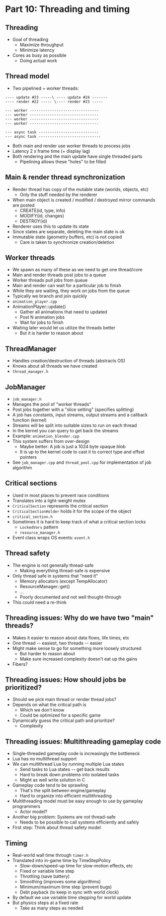 # Part 10: Threading and timing



## Threading

* Goal of threading
    * Maximize throughput
    * Minimize latency
* Cores as busy as possible
    * Doing actual work



## Thread model

* Two pipelined + worker threads:

```
---- update #23 -----\ ---- update #24 -------
---- render #22 ----- \---- render #23 -----

--- worker -------------------------------
--- worker -------------------------------
--- worker -------------------------------
--- worker -------------------------------

--- async task ---------------------------
--- async task ----------------------------
```

* Both main and render use worker threads to process jobs
* Latency 2 x frame time (+ display lag)
* Both rendering and the main update have single threaded parts
    * Pipelining allows these "holes" to be filled



## Main & render thread synchronization

* Render thread has copy of the mutable state (worlds, objects, etc)
    * Only the stuff needed by the renderer
* When main object is created / modified / destroyed mirror commands are posted
    * CREATE(id, type, info)
    * MODIFY(id, changes)
    * DESTROY(id)
* Renderer uses this to update its state
* Since states are separate, deleting the main state is ok
* Immutable state (geometry buffers, etc) is not copied
    * Care is taken to synchronize creation/deletion



## Worker threads

* We spawn as many of these as we need to get one thread/core
* Main and render threads post jobs to a queue
* Worker threads pull jobs from queue
* Main and render can wait for a particular job to finish
* While they are waiting, they work on jobs from the queue
* Typically we branch and join quickly
* `animation_player.cpp`
* AnimationPlayer::update()
    * Gather all animations that need to updated
    * Post N animation jobs
    * Wait for jobs to finish
* Waiting later would let us utilize the threads better
    * But it is harder to reason about



## ThreadManager

* Handles creation/destruction of threads (abstracts OS)
* Knows about all threads we have created
* `thread_manager.h`



## JobManager

* `job_manager.h`
* Manages the pool of "worker threads"
* Post jobs together with a "slice setting" (specifies splitting)
* A job has constants, input streams, output streams and a callback function (kernel)
* Streams will be split into suitable sizes to run on each thread
* In the kernel you can query to get back the streams
* Example: `animation_blender.cpp`
* This system suffers from over-design
    * Maybe better: A job is just a 1024 byte opaque blob
    * It is up to the kernel code to cast it to correct type and offset pointers
* See `job_manager.cpp` and `thread_pool.cpp` for implementation of job algorithm



## Critical sections

* Used in most places to prevent race conditions
* Translates into a light-weight mutex
* `CriticalSection` represents the critical section
* `CriticalSectionHolder` holds it for the scope of the object
* `critical_section.h`
* Sometimes it is hard to keep track of what a critical section locks
    * `LockedVars` pattern
    * `resource_manager.h`
* Event class wraps OS events: `event.h`



## Thread safety

* The engine is not generally thread-safe
    * Making everything thread-safe is expensive
* Only thread safe in systems that "need it"
    * Memory allocators (except TempAllocator)
    * ResourceManager::get()
    * ...
    * Poorly documented and not well thought-through
* This could need a re-think



## Threading issues: Why do we have two "main" threads?

* Makes it easier to reason about data flows, life times, etc
* One thread -- easiest, two threads -- easier
* Might make sense to go for something more loosely structured
    * But harder to reason about
    * Make sure increased complexity doesn't eat up the gains
* Fibers?



## Threading issues: How should jobs be prioritized?

* Should we pick main thread or render thread jobs?
* Depends on what the critical path is
    * Which we don't know
    * Could be optimized for a specific game
* Dynamically guess the critical path and prioritize?
    * Complexity



## Threading issues: Multithreading gameplay code

* Single-threaded gameplay code is increasingly the bottleneck
* Lua has no multithread support
* We can multithread Lua by running multiple Lua states
    * Send tasks to Lua states -- get back results
    * Hard to break down problems into isolated tasks
    * Might as well write solution in C
* Gameplay code tend to be sprawling
    * That's the split between engine/gameplay
    * Hard to organize into efficient multithreading
* Multithreading model must be easy enough to use by gameplay programmers
    * Actor model?
* Another big problem: Systems are not thread-safe
    * Needs to be possible to call systems efficiently and safely
* First step: Think about thread safety model



## Timing

* Real-world wall time through `timer.h`
* Translated into in-game time by TimeStepPolicy
    * Slow-down/speed-up time for slow-motion effects, etc
    * Fixed or variable time step
    * Throttling (save battery)
    * Smoothing (improves some algorithms)
    * Minimum/maximum time step (prevent bugs)
    * Debt payback (to keep in sync with world clock)
* By default we use variable time stepping for world update
* But physics steps at a fixed rate
    * Take as many steps as needed
